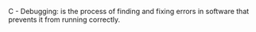 C - Debugging: is the process of finding and fixing errors in software that prevents it from running correctly.
